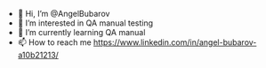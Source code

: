 - 👋 Hi, I’m @AngelBubarov
- 👀 I’m interested in QA manual testing
- 🌱 I’m currently learning QA manual
- 📫 How to reach me https://www.linkedin.com/in/angel-bubarov-a10b21213/

<!---
AngelBubarov/AngelBubarov is a ✨ special ✨ repository because its `README.md` (this file) appears on your GitHub profile.
You can click the Preview link to take a look at your changes.
--->
